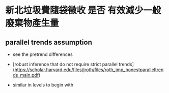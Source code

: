 # 新北垃圾費隨袋徵收 是否 有效減少一般廢棄物產生量

## parallel trends assumption

* see the pretrend differences
  
* [robust inference that do not require strict parallel trends] (https://scholar.harvard.edu/files/jroth/files/roth_jmp_honestparalleltrends_main.pdf)

* similar in levels to begin with
